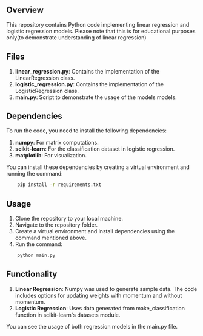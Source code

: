 ## Overview
This repository contains Python code implementing linear regression and logistic regression models. Please note that this is for educational purposes only(to demonstrate understanding of linear regression)

## Files
1. **linear_regression.py**: Contains the implementation of the LinearRegression class.
2. **logistic_regression.py**: Contains the implementation of the LogisticRegression class.
3. **main.py**: Script to demonstrate the usage of the models models.

## Dependencies
To run the code, you need to install the following dependencies:

1. **numpy**: For matrix computations.
2. **scikit-learn**: For the classification dataset in logistic regression.
3. **matplotlib**: For visualization.

You can install these dependencies by creating a virtual environment and running the command:
```bash
    pip install -r requirements.txt
```

## Usage
1. Clone the repository to your local machine.
2. Navigate to the repository folder.
3. Create a virtual environment and install dependencies using the command mentioned above.
4. Run the command:
```bash
    python main.py
```
## Functionality
1. **Linear Regression**: Numpy was used to generate sample data. The code includes options for updating weights with momentum and without momentum.
2. **Logistic Regression**: Uses data generated from make_classification function in scikit-learn's datasets module.

You can see the usage of both regression models in the main.py file. 



